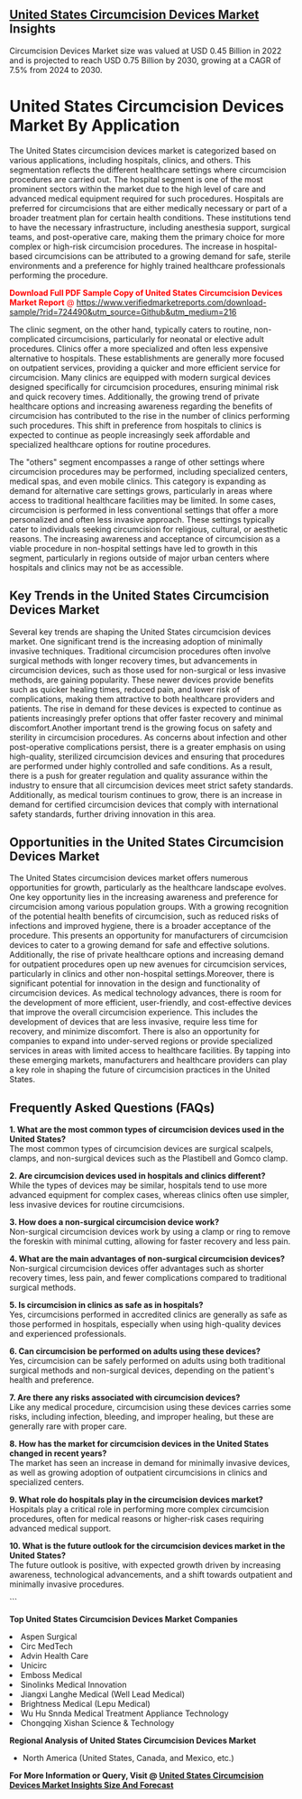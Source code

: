 <h2><a href="https://www.verifiedmarketreports.com/download-sample/?rid=724490&amp;utm_source=Github&amp;utm_medium=216" target="_blank">United States Circumcision Devices Market</a> Insights</h2><p>Circumcision Devices Market size was valued at USD 0.45 Billion in 2022 and is projected to reach USD 0.75 Billion by 2030, growing at a CAGR of 7.5% from 2024 to 2030.</p><p><h1>United States Circumcision Devices Market By Application</h1><p>The United States circumcision devices market is categorized based on various applications, including hospitals, clinics, and others. This segmentation reflects the different healthcare settings where circumcision procedures are carried out. The hospital segment is one of the most prominent sectors within the market due to the high level of care and advanced medical equipment required for such procedures. Hospitals are preferred for circumcisions that are either medically necessary or part of a broader treatment plan for certain health conditions. These institutions tend to have the necessary infrastructure, including anesthesia support, surgical teams, and post-operative care, making them the primary choice for more complex or high-risk circumcision procedures. The increase in hospital-based circumcisions can be attributed to a growing demand for safe, sterile environments and a preference for highly trained healthcare professionals performing the procedure.<p><span class=""><span style="color: #ff0000;"><strong>Download Full PDF Sample Copy of United States Circumcision Devices Market Report</strong> @ </span><a href="https://www.verifiedmarketreports.com/download-sample/?rid=724490&amp;utm_source=Github&amp;utm_medium=216" target="_blank">https://www.verifiedmarketreports.com/download-sample/?rid=724490&amp;utm_source=Github&amp;utm_medium=216</a></span></p>The clinic segment, on the other hand, typically caters to routine, non-complicated circumcisions, particularly for neonatal or elective adult procedures. Clinics offer a more specialized and often less expensive alternative to hospitals. These establishments are generally more focused on outpatient services, providing a quicker and more efficient service for circumcision. Many clinics are equipped with modern surgical devices designed specifically for circumcision procedures, ensuring minimal risk and quick recovery times. Additionally, the growing trend of private healthcare options and increasing awareness regarding the benefits of circumcision has contributed to the rise in the number of clinics performing such procedures. This shift in preference from hospitals to clinics is expected to continue as people increasingly seek affordable and specialized healthcare options for routine procedures.<p>The "others" segment encompasses a range of other settings where circumcision procedures may be performed, including specialized centers, medical spas, and even mobile clinics. This category is expanding as demand for alternative care settings grows, particularly in areas where access to traditional healthcare facilities may be limited. In some cases, circumcision is performed in less conventional settings that offer a more personalized and often less invasive approach. These settings typically cater to individuals seeking circumcision for religious, cultural, or aesthetic reasons. The increasing awareness and acceptance of circumcision as a viable procedure in non-hospital settings have led to growth in this segment, particularly in regions outside of major urban centers where hospitals and clinics may not be as accessible.<h2>Key Trends in the United States Circumcision Devices Market</h2><p>Several key trends are shaping the United States circumcision devices market. One significant trend is the increasing adoption of minimally invasive techniques. Traditional circumcision procedures often involve surgical methods with longer recovery times, but advancements in circumcision devices, such as those used for non-surgical or less invasive methods, are gaining popularity. These newer devices provide benefits such as quicker healing times, reduced pain, and lower risk of complications, making them attractive to both healthcare providers and patients. The rise in demand for these devices is expected to continue as patients increasingly prefer options that offer faster recovery and minimal discomfort.Another important trend is the growing focus on safety and sterility in circumcision procedures. As concerns about infection and other post-operative complications persist, there is a greater emphasis on using high-quality, sterilized circumcision devices and ensuring that procedures are performed under highly controlled and safe conditions. As a result, there is a push for greater regulation and quality assurance within the industry to ensure that all circumcision devices meet strict safety standards. Additionally, as medical tourism continues to grow, there is an increase in demand for certified circumcision devices that comply with international safety standards, further driving innovation in this area.<h2>Opportunities in the United States Circumcision Devices Market</h2><p>The United States circumcision devices market offers numerous opportunities for growth, particularly as the healthcare landscape evolves. One key opportunity lies in the increasing awareness and preference for circumcision among various population groups. With a growing recognition of the potential health benefits of circumcision, such as reduced risks of infections and improved hygiene, there is a broader acceptance of the procedure. This presents an opportunity for manufacturers of circumcision devices to cater to a growing demand for safe and effective solutions. Additionally, the rise of private healthcare options and increasing demand for outpatient procedures open up new avenues for circumcision services, particularly in clinics and other non-hospital settings.Moreover, there is significant potential for innovation in the design and functionality of circumcision devices. As medical technology advances, there is room for the development of more efficient, user-friendly, and cost-effective devices that improve the overall circumcision experience. This includes the development of devices that are less invasive, require less time for recovery, and minimize discomfort. There is also an opportunity for companies to expand into under-served regions or provide specialized services in areas with limited access to healthcare facilities. By tapping into these emerging markets, manufacturers and healthcare providers can play a key role in shaping the future of circumcision practices in the United States.<h2>Frequently Asked Questions (FAQs)</h2><p><strong>1. What are the most common types of circumcision devices used in the United States?</strong><br>The most common types of circumcision devices are surgical scalpels, clamps, and non-surgical devices such as the Plastibell and Gomco clamp.</p><p><strong>2. Are circumcision devices used in hospitals and clinics different?</strong><br>While the types of devices may be similar, hospitals tend to use more advanced equipment for complex cases, whereas clinics often use simpler, less invasive devices for routine circumcisions.</p><p><strong>3. How does a non-surgical circumcision device work?</strong><br>Non-surgical circumcision devices work by using a clamp or ring to remove the foreskin with minimal cutting, allowing for faster recovery and less pain.</p><p><strong>4. What are the main advantages of non-surgical circumcision devices?</strong><br>Non-surgical circumcision devices offer advantages such as shorter recovery times, less pain, and fewer complications compared to traditional surgical methods.</p><p><strong>5. Is circumcision in clinics as safe as in hospitals?</strong><br>Yes, circumcisions performed in accredited clinics are generally as safe as those performed in hospitals, especially when using high-quality devices and experienced professionals.</p><p><strong>6. Can circumcision be performed on adults using these devices?</strong><br>Yes, circumcision can be safely performed on adults using both traditional surgical methods and non-surgical devices, depending on the patient's health and preference.</p><p><strong>7. Are there any risks associated with circumcision devices?</strong><br>Like any medical procedure, circumcision using these devices carries some risks, including infection, bleeding, and improper healing, but these are generally rare with proper care.</p><p><strong>8. How has the market for circumcision devices in the United States changed in recent years?</strong><br>The market has seen an increase in demand for minimally invasive devices, as well as growing adoption of outpatient circumcisions in clinics and specialized centers.</p><p><strong>9. What role do hospitals play in the circumcision devices market?</strong><br>Hospitals play a critical role in performing more complex circumcision procedures, often for medical reasons or higher-risk cases requiring advanced medical support.</p><p><strong>10. What is the future outlook for the circumcision devices market in the United States?</strong><br>The future outlook is positive, with expected growth driven by increasing awareness, technological advancements, and a shift towards outpatient and minimally invasive procedures.</p>```</p><p><strong>Top United States Circumcision Devices Market Companies</strong></p><div data-test-id=""><p><li>Aspen Surgical</li><li> Circ MedTech</li><li> Advin Health Care</li><li> Unicirc</li><li> Emboss Medical</li><li> Sinolinks Medical Innovation</li><li> Jiangxi Langhe Medical (Well Lead Medical)</li><li> Brightness Medical (Lepu Medical)</li><li> Wu Hu Snnda Medical Treatment Appliance Technology</li><li> Chongqing Xishan Science & Technology</li></p><div><strong>Regional Analysis of&nbsp;United States Circumcision Devices Market</strong></div><ul><li dir="ltr"><p dir="ltr">North America&nbsp;(United States, Canada, and Mexico, etc.)</p></li></ul><p><strong>For More Information or Query, Visit @&nbsp;</strong><strong><a href="https://www.verifiedmarketreports.com/product/circumcision-devices-market/?utm_source=Github&amp;utm_medium=216" target="_blank">United States Circumcision Devices Market Insights Size And Forecast</a></strong></p></div>
